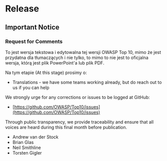 # Release

## Important Notice

### Request for Comments

To jest wersja tekstowa i edytowalna tej wersji OWASP Top 10, mimo że jest przydatna dla tłumaczących i nie tylko, to mimo to nie jest to oficjalna wersja, którą jest plik PowerPoint'a lub plik PDF.

Na tym etapie (At this stage) prosimy o:

* Translations - we have some teams working already, but do reach out to us if you can help

We strongly urge for any corrections or issues to be logged at GitHub:

* [https://github.com/OWASP/Top10/issues](https://github.com/OWASP/Top10/issues)

Through public transparency, we provide traceability and ensure that all voices are heard during this final month before publication.

* Andrew van der Stock
* Brian Glas
* Neil Smithline
* Torsten Gigler
